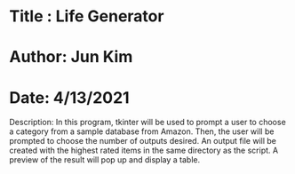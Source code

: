 # Title : Life Generator
# Author: Jun Kim
# Date: 4/13/2021
Description: In this program, tkinter will be used to prompt a user to choose a category from a sample database from Amazon. 
Then, the user will be prompted to choose the number of outputs desired.
An output file will be created with the highest rated items in the same directory as the script. A preview of the result will pop up and display a table.
